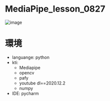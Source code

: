 # MediaPipe_lesson_0827

![image](https://user-images.githubusercontent.com/92431095/187213232-94c7fe93-b256-4983-9bfd-ad2fcceddcbd.png)

# 環境
+ languange: python
+ kti:
  - Mediapipe
  - opencv
  - pafy
  - youtube dl==2020.12.2
  - numpy
+ IDE: pycharm

